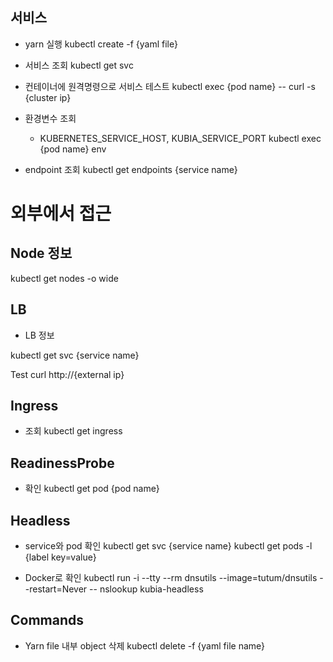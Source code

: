 ## 서비스

- yarn 실행
  kubectl create -f {yaml file}

- 서비스 조회
  kubectl get svc

- 컨테이너에 원격명령으로 서비스 테스트
  kubectl exec {pod name} -- curl -s {cluster ip}

- 환경변수 조회

  - KUBERNETES_SERVICE_HOST, KUBIA_SERVICE_PORT
    kubectl exec {pod name} env

- endpoint 조회
  kubectl get endpoints {service name}

# 외부에서 접근

## Node 정보

kubectl get nodes -o wide

## LB

- LB 정보

kubectl get svc {service name}

Test
curl http://{external ip}

## Ingress

- 조회
  kubectl get ingress

## ReadinessProbe

- 확인
  kubectl get pod {pod name}

## Headless

- service와 pod 확인
  kubectl get svc {service name}
  kubectl get pods -l {label key=value}

- Docker로 확인
  kubectl run -i --tty --rm dnsutils --image=tutum/dnsutils --restart=Never -- nslookup kubia-headless

## Commands

- Yarn file 내부 object 삭제
  kubectl delete -f {yaml file name}

